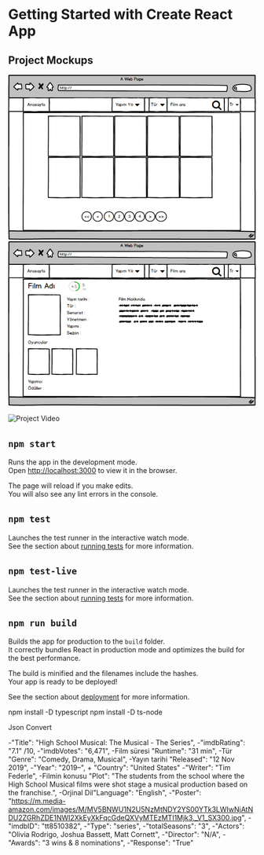 # Getting Started with Create React App

## Project Mockups

![HomePage](./drawmockups/HomePage.png)
![HomePage Active Menu](./drawmockups/Detail.png)

![Project Video](./project.gif)

## `npm start`

Runs the app in the development mode.\
Open [http://localhost:3000](http://localhost:3000) to view it in the browser.

The page will reload if you make edits.\
You will also see any lint errors in the console.

## `npm test`

Launches the test runner in the interactive watch mode.\
See the section about [running tests](https://facebook.github.io/create-react-app/docs/running-tests) for more information.

## `npm test-live`

Launches the test runner in the interactive watch mode.\
See the section about [running tests](https://facebook.github.io/create-react-app/docs/running-tests) for more information.

## `npm run build`

Builds the app for production to the `build` folder.\
It correctly bundles React in production mode and optimizes the build for the best performance.

The build is minified and the filenames include the hashes.\
Your app is ready to be deployed!

See the section about [deployment](https://facebook.github.io/create-react-app/docs/deployment) for more information.

npm install -D typescript
npm install -D ts-node

Json Convert

-"Title": "High School Musical: The Musical - The Series",
-"imdbRating": "7.1" /10,
-"imdbVotes": "6,471",
-Film süresi "Runtime": "31 min",
-Tür "Genre": "Comedy, Drama, Musical",
-Yayın tarihi "Released": "12 Nov 2019",
-"Year": "2019–", + "Country": "United States"
-"Writer": "Tim Federle",
-Filmin konusu "Plot": "The students from the school where the High School Musical films were shot stage a musical production based on the franchise.",
-Orjinal Dil"Language": "English",
-"Poster": "https://m.media-amazon.com/images/M/MV5BNWU1N2U5NzMtNDY2YS00YTk3LWIwNjAtNDU2ZGRhZDE1NWI2XkEyXkFqcGdeQXVyMTEzMTI1Mjk3._V1_SX300.jpg",
-"imdbID": "tt8510382",
-"Type": "series",
-"totalSeasons": "3",
-"Actors": "Olivia Rodrigo, Joshua Bassett, Matt Cornett",
-"Director": "N/A",
-"Awards": "3 wins & 8 nominations",
-"Response": "True"

